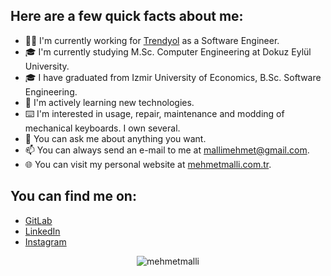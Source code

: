 ## Here are a few quick facts about me: 


- 👨‍💻 I'm currently working for [Trendyol](https://www.trendyol.com/) as a Software Engineer.
- 🎓 I'm currently studying M.Sc. Computer Engineering at Dokuz Eylül University.
- 🎓 I have graduated from Izmir University of Economics, B.Sc. Software Engineering.
- 🌱 I'm actively learning new technologies.
- ⌨️ I'm interested in usage, repair, maintenance and modding of mechanical keyboards. I own several.
- 💬 You can ask me about anything you want.
- 📫 You can always send an e-mail to me at [mallimehmet@gmail.com](mailto:mallimehmet@gmail.com).
- 🌐 You can visit my personal website at [mehmetmalli.com.tr](https://mehmetmalli.com.tr).

## You can find me on: 
- [GitLab](https://gitlab.com/mehmetmalli)
- [LinkedIn](https://www.linkedin.com/in/mehmetmalli)
- [Instagram](https://www.instagram.com/mehmetmalli)

<div align="center"> <img src="https://komarev.com/ghpvc/?username=mehmetmalli" alt="mehmetmalli" /> </div>
